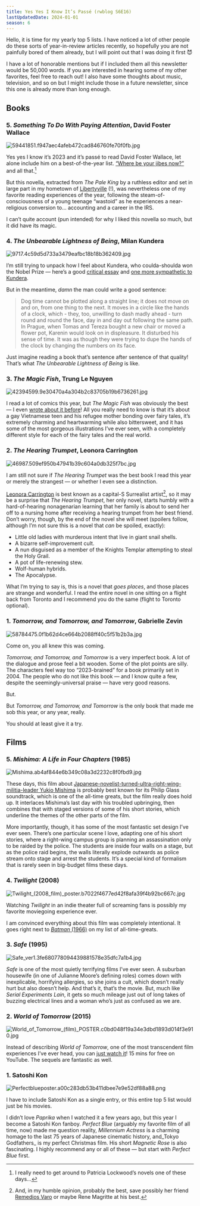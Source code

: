 ```yaml
---
title: Yes Yes I Know It’s Passé (rwblog S6E16)
lastUpdatedDate: 2024-01-01
season: 6
---
```


Hello, it is time for my yearly top 5 lists. I have noticed a lot of other people do these sorts of year-in-review articles recently, so hopefully you are not painfully bored of them already, but I will point out that I was doing it first 😈

I have a lot of honorable mentions but if I included them all this newsletter would be 50,000 words. If you are interested in hearing some of my other favorites, feel free to reach out! I also have some thoughts about music, television, and so on but I might include those in a future newsletter, since this one is already more than long enough.

## Books

### 5. _Something To Do With Paying Attention_, David Foster Wallace

![59441851.f947aec4afeb472cad846760fe70f0fb.jpg](https://assets.buttondown.email/images/0a9538da-e2e5-4a28-b974-f9b4d3b39dd1.jpg?w=960&fit=max)

Yes yes I know it’s 2023 and it’s passé to read David Foster Wallace, let alone include him on a best-of-the-year list. [“Where be your jibes now?”](https://www.lrb.co.uk/the-paper/v45/n14/patricia-lockwood/where-be-your-jibes-now) and all that.[^1]

But this novella, extracted from _The Pale King_ by a ruthless editor and set in large part in my hometown of [Libertyville](https://en.wikipedia.org/wiki/Libertyville%2C_Illinois) (!), was nevertheless one of my favorite reading experiences of the year, following the steam-of-consciousness of a young teenage “wastoid” as he experiences a near-religious conversion to… accounting and a career in the IRS.

I can’t quite account (pun intended) for why I liked this novella so much, but it did have its magic.

### 4. _The Unbearable Lightness of Being_, Milan Kundera

![9717.4c59d5d733a3479eafbc18b18b362409.jpg](https://assets.buttondown.email/images/5a6d369e-eb39-4a76-923b-8a495653421e.jpg?w=960&fit=max)

I’m still trying to unpack how I feel about Kundera, who coulda-shoulda won the Nobel Prize — here’s a good [critical essay](https://drb.ie/articles/the-two-milan-kunderas/) and [one more sympathetic to Kundera](https://compactmag.com/article/why-kundera-never-went-home).

But in the meantime, _damn_ the man could write a good sentence:

> Dog time cannot be plotted along a straight line; it does not move on and on, from one thing to the next. It moves in a circle like the hands of a clock, which - they, too, unwilling to dash madly ahead - turn round and round the face, day in and day out following the same path. In Prague, when Tomas and Tereza bought a new chair or moved a flower pot, Karenin would look on in displeasure. It disturbed his sense of time. It was as though they were trying to dupe the hands of the clock by changing the numbers on its face.

Just imagine reading a book that’s sentence after sentence of that quality! That’s what _The Unbearable Lightness of Being_ is like.

### 3. _The Magic Fish_, Trung Le Nguyen

![42394599.9e30470a4a304b2c83705b19b6736261.jpg](https://assets.buttondown.email/images/cd484773-865d-4e8b-9e75-3b9fe3c82bfe.jpg?w=960&fit=max)

I read a lot of comics this year, but _The Magic Fish_ was obviously the best — I even [wrote about it before](https://rwblickhan.org/newsletters/as-promised-a-very-dumb-frog/#you-should-read-the-magic-fish)! All you really need to know is that it’s about a gay Vietnamese teen and his refugee mother bonding over fairy tales, it’s extremely charming and heartwarming while also bittersweet, and it has some of the most gorgeous illustrations I’ve ever seen, with a completely different style for each of the fairy tales and the real world.

### 2. _The Hearing Trumpet_, Leonora Carrington

![46987.509ef950b47941b39c604a0db325f7bc.jpg](https://assets.buttondown.email/images/cceaec5b-e4d7-4a39-97e0-fc82bdccd644.jpg?w=960&fit=max)

I am still not sure if _The Hearing Trumpet_ was the best book I read this year or merely the strangest — or whether I even see a distinction.

[Leonora Carrington](https://en.wikipedia.org/wiki/Leonora_Carrington) is best known as a capital-S Surrealist artist[^2], so it may be a surprise that _The Hearing Trumpet_, her only novel, starts humbly with a hard-of-hearing nonagenarian learning that her family is about to send her off to a nursing home after receiving a hearing trumpet from her best friend. Don’t worry, though, by the end of the novel she will meet (spoilers follow, although I’m not sure this is a novel that _can_ be spoiled, exactly):

- Little old ladies with murderous intent that live in giant snail shells.
- A bizarre self-improvement cult.
- A nun disguised as a member of the Knights Templar attempting to steal the Holy Grail.
- A pot of life-renewing stew.
- Wolf-human hybrids.
- The Apocalypse.

What I’m trying to say is, this is a novel that _goes places_, and those places are strange and wonderful. I read the entire novel in one sitting on a flight back from Toronto and I recommend you do the same (flight to Toronto optional).

### 1. _Tomorrow, and Tomorrow, and Tomorrow_, Gabrielle Zevin

![58784475.0f1b62d4ce664b2088ff40c5f51b2b3a.jpg](https://assets.buttondown.email/images/5b35288b-b5ed-4f40-b416-777f8f3ab914.jpg?w=960&fit=max)

Come on, you all knew this was coming.

_Tomorrow, and Tomorrow, and Tomorrow_ is a very imperfect book. A lot of the dialogue and prose feel a bit wooden. Some of the plot points are silly. The characters feel way too “2023-brained” for a book primarily set in 2004. The people who do not like this book — and I know quite a few, despite the seemingly-universal praise — have very good reasons.

But.

But _Tomorrow, and Tomorrow, and Tomorrow_ is the only book that made me sob this year, or any year, really.

You should at least give it a try.

## Films

### 5. _Mishima: A Life in Four Chapters_ (1985)

![Mishima.ab4af844e6b349c08a3d2232c8f0fbd9.jpg](https://assets.buttondown.email/images/74441366-1c9a-4148-8eb8-d671ea5534d2.jpg?w=960&fit=max)

These days, this film about [Japanese-novelist-turned-ultra-right-wing-militia-leader Yukio Mishima](https://en.wikipedia.org/wiki/Yukio_Mishima) is probably best known for its Philip Glass soundtrack, which is one of the all-time greats, but the film really does hold up. It interlaces Mishima’s last day with his troubled upbringing, then combines that with staged versions of some of his short stories, which underline the themes of the other parts of the film.

More importantly, though, it has some of the most fantastic set design I’ve ever seen. There’s one particular scene I love, adapting one of his short stories, where a right-wing campus group is planning an assassination only to be raided by the police. The students are inside four walls on a stage, but as the police raid begins, the walls literally explode outwards as police stream onto stage and arrest the students. It’s a special kind of formalism that is rarely seen in big-budget films these days.

### 4. _Twilight_ (2008)

![Twilight_(2008_film)_poster.b7022f4677ed42f8afa39f4b92bc667c.jpg](https://assets.buttondown.email/images/52b294d7-a88f-4215-90fa-640b49f3d0be.jpg?w=960&fit=max)

Watching _Twilight_ in an indie theater full of screaming fans is possibly my favorite moviegoing experience ever.

I am convinced everything about this film was completely intentional. It goes right next to [_Batman_ (1966)](https://en.wikipedia.org/wiki/Batman_(1966_film)) on my list of all-time-greats.

### 3. _Safe_ (1995)

![Safe_ver1.3fe680778094439881578e35dfc7a1b4.jpg](https://assets.buttondown.email/images/d00ddd46-f0d9-44b6-87c6-9bffcac2590e.jpg?w=960&fit=max)

_Safe_ is one of the most quietly terrifying films I’ve ever seen. A suburban housewife (in one of Julianne Moore’s defining roles) comes down with inexplicable, horrifying allergies, so she joins a cult, which doesn’t really hurt but also doesn’t help. And that’s it, that’s the movie. But, much like _Serial Experiments Lain_, it gets so much mileage just out of long takes of buzzing electrical lines and a woman who’s just as confused as we are.

### 2. _World of Tomorrow_ (2015)

![World_of_Tomorrow_(film)_POSTER.c0bd048f19a34e3dbd1893d014f3e910.jpg](https://assets.buttondown.email/images/4158019a-b8f5-4b64-893d-489c2920a2e3.jpg?w=960&fit=max)

Instead of describing _World of Tomorrow_, one of the most transcendent film experiences I’ve ever head, you can [just watch it](https://youtu.be/4PUIxEWmsvI?si=TOkjZIFCx9oanvyo)! 15 mins for free on YouTube. The sequels are fantastic as well.

### 1. Satoshi Kon

![Perfectblueposter.a00c283db53b411dbee7e9e52df88a88.png](https://assets.buttondown.email/images/56c64368-a583-4432-98fa-f5f6b5cad395.png?w=960&fit=max)

I have to include Satoshi Kon as a single entry, or this entire top 5 list would just be his movies.

I didn’t love _Paprika_ when I watched it a few years ago, but this year I become a Satoshi Kon fanboy. _Perfect Blue_ (arguably my favorite film of all time, now) made me question reality, _Millennium Actress_ is a charming homage to the last 75 years of Japanese cinematic history, and_Tokyo Godfathers_ is my perfect Christmas film. His short _Magnetic Rose_ is also fascinating. I highly recommend any or all of these — but start with _Perfect Blue_ first.

[^1]: I really need to get around to Patricia Lockwood’s novels one of these days…

[^2]: And, in my humble opinion, probably the best, save possibly her friend [Remedios Varo](https://en.wikipedia.org/wiki/Remedios_Varo) or maybe Rene Magritte at his best.